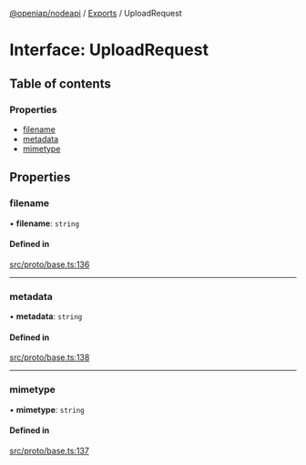 [@openiap/nodeapi](../README.md) / [Exports](../modules.md) / UploadRequest

# Interface: UploadRequest

## Table of contents

### Properties

- [filename](UploadRequest.md#filename)
- [metadata](UploadRequest.md#metadata)
- [mimetype](UploadRequest.md#mimetype)

## Properties

### filename

• **filename**: `string`

#### Defined in

[src/proto/base.ts:136](https://github.com/openiap/nodeapi/blob/a159861/src/proto/base.ts#L136)

___

### metadata

• **metadata**: `string`

#### Defined in

[src/proto/base.ts:138](https://github.com/openiap/nodeapi/blob/a159861/src/proto/base.ts#L138)

___

### mimetype

• **mimetype**: `string`

#### Defined in

[src/proto/base.ts:137](https://github.com/openiap/nodeapi/blob/a159861/src/proto/base.ts#L137)
